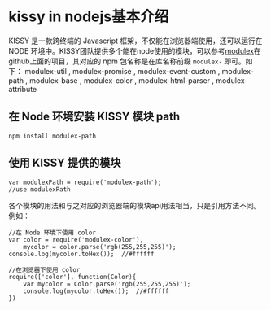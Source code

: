 # kissy in nodejs基本介绍


KISSY 是一款跨终端的 Javascript 框架，不仅能在浏览器端使用，还可以运行在 NODE 环境中。KISSY团队提供多个能在node使用的模块，可以参考[modulex](https://github.com/modulex)在github上面的项目，其对应的 npm 包名称是在库名称前缀 `modulex-` 即可。如下：
modulex-util , modulex-promise , modulex-event-custom , modulex-path , modulex-base , modulex-color , modulex-html-parser , modulex-attribute

## 在 Node 环境安装 KISSY 模块 path

	npm install modulex-path

## 使用 KISSY 提供的模块

	var modulexPath = require('modulex-path');
	//use modulexPath

各个模块的用法和与之对应的浏览器端的模块api用法相当，只是引用方法不同。例如：
	
	//在 Node 环境下使用 color
	var color = require('modulex-color'),
		mycolor = color.parse('rgb(255,255,255)');
	console.log(mycolor.toHex());  //#ffffff

	//在浏览器下使用 color
	require(['color'], function(Color){
		var mycolor = Color.parse('rgb(255,255,255)');
		console.log(mycolor.toHex());  //#ffffff
	})

